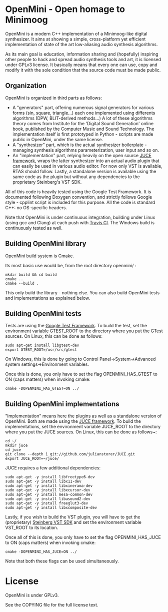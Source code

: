 OpenMini - Open homage to Minimoog
==================================

OpenMini is a modern C++ implementation of a Minimoog-like digital synthesizer.
It aims at showing a simple, cross-platform yet efficient implementation of state of the art low-aliasing audio synthesis algorithms.

As its main goal is education, information sharing and (hopefully) inspiring other people to hack and spread audio synthesis tools and art, it is licensed under GPLv3 license.
It basically means that every one can use, copy and modify it with the sole condition that the source code must be made public.

Organization
------------

OpenMini is organized in third parts as follows:
- A "generators" part, offering numerous signal generators for various forms (sin, square, triangle...) each one implemented using differents algorithms (DPW, BLIT-derived methods...)
A lot of these algorithms theory comes from Institute for the 'Digital Sound Generation' online book, published by the Computer Music and Sound Technology. The implementation itself is first prototyped in Python - scripts are made public in OpenMini, under the same license.
- A "synthesizer" part, which is the actual synthesizer boilerplate - managing synthesis algorithms parameterization, user input and so on.
- An "implementation" part, relying heavily on the open source [JUCE framework](http://www.juce.com/), wraps the latter synthesizer into an actual audio plugin that can easily be used in various audio editor. For now only VST is available, RTAS should follow. Lastly, a standalone version is available using the same code as the plugin but without any dependencies to the proprietary Steinberg's VST SDK.

All of this code is heavily tested using the Google Test Framework.
It is documented following Doxygen convention, and strictly follows Google style - cpplint script is included for this purpose.
All the code is standard C++: no OS-specific headers.

Note that OpenMini is under continuous integration, building under Linux (using gcc and Clang) at each push with [Travis CI](https://travis-ci.org/G4m4/openmini).
The Windows build is continuously tested as well.

Building OpenMini library
-------------------------

OpenMini build system is Cmake.

Its most basic use would be, from the root directory openmini/ :

    mkdir build && cd build
    cmake ..
    cmake --build .

This only build the library - nothing else. You can also build OpenMini tests and implementations as explained below.

Building OpenMini tests
-----------------------

Tests are using the [Google Test Framework](http://code.google.com/p/googletest/).
To build the test, set the environment variable GTEST_ROOT to the directory where you put the GTest sources.
On Linux, this can be done as follows:

    sudo apt-get install libgtest-dev
    export GTEST_ROOT=/usr/src/gtest

On Windows, this is done by going to Control Panel->System->Advanced system settings->Environment variables.

Once this is done, you only have to set the flag OPENMINI_HAS_GTEST to ON (caps matters) when invoking cmake:

    cmake -DOPENMINI_HAS_GTEST=ON ../

Building OpenMini implementations
---------------------------------

"Implementation" means here the plugins as well as a standalone version of OpenMini.
Both are made using the [JUCE framework](https://github.com/julianstorer/JUCE).
To build the implementations, set the environment variable JUCE_ROOT to the directory where you put the JUCE sources.
On Linux, this can be done as follows~:

    cd ~/
    mkdir juce
    cd juce
    git clone --depth 1 git://github.com/julianstorer/JUCE.git
    export JUCE_ROOT=~/juce/

JUCE requires a few additional dependencies:

    sudo apt-get -y install libfreetype6-dev
    sudo apt-get -y install libx11-dev
    sudo apt-get -y install libxinerama-dev
    sudo apt-get -y install libxcursor-dev
    sudo apt-get -y install mesa-common-dev
    sudo apt-get -y install libasound2-dev
    sudo apt-get -y install freeglut3-dev
    sudo apt-get -y install libxcomposite-dev

Lastly, if you wish to build the VST plugin, you will have to get the (proprietary) [Steinberg VST SDK](http://www.steinberg.net/en/company/developer.html) and set the environment variable VST_ROOT to its location.

Once all of this is done, you only have to set the flag OPENMINI_HAS_JUCE to ON (caps matters) when invoking cmake:

    cmake -DOPENMINI_HAS_JUCE=ON ../

Note that both these flags can be used simultaneously.

License
==================================
OpenMini is under GPLv3.

See the COPYING file for the full license text.
